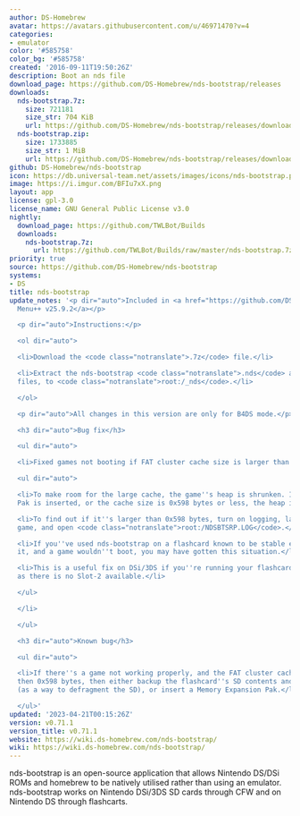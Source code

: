```yaml
---
author: DS-Homebrew
avatar: https://avatars.githubusercontent.com/u/46971470?v=4
categories:
- emulator
color: '#585758'
color_bg: '#585758'
created: '2016-09-11T19:50:26Z'
description: Boot an nds file
download_page: https://github.com/DS-Homebrew/nds-bootstrap/releases
downloads:
  nds-bootstrap.7z:
    size: 721181
    size_str: 704 KiB
    url: https://github.com/DS-Homebrew/nds-bootstrap/releases/download/v0.71.1/nds-bootstrap.7z
  nds-bootstrap.zip:
    size: 1733885
    size_str: 1 MiB
    url: https://github.com/DS-Homebrew/nds-bootstrap/releases/download/v0.71.1/nds-bootstrap.zip
github: DS-Homebrew/nds-bootstrap
icon: https://db.universal-team.net/assets/images/icons/nds-bootstrap.png
image: https://i.imgur.com/BFIu7xX.png
layout: app
license: gpl-3.0
license_name: GNU General Public License v3.0
nightly:
  download_page: https://github.com/TWLBot/Builds
  downloads:
    nds-bootstrap.7z:
      url: https://github.com/TWLBot/Builds/raw/master/nds-bootstrap.7z
priority: true
source: https://github.com/DS-Homebrew/nds-bootstrap
systems:
- DS
title: nds-bootstrap
update_notes: '<p dir="auto">Included in <a href="https://github.com/DS-Homebrew/TWiLightMenu/releases/tag/v25.9.2"><strong>TW</strong>i<strong>L</strong>ight
  Menu++ v25.9.2</a></p>

  <p dir="auto">Instructions:</p>

  <ol dir="auto">

  <li>Download the <code class="notranslate">.7z</code> file.</li>

  <li>Extract the nds-bootstrap <code class="notranslate">.nds</code> and <code class="notranslate">.ver</code>
  files, to <code class="notranslate">root:/_nds</code>.</li>

  </ol>

  <p dir="auto">All changes in this version are only for B4DS mode.</p>

  <h3 dir="auto">Bug fix</h3>

  <ul dir="auto">

  <li>Fixed games not booting if FAT cluster cache size is larger than 0x598 bytes.

  <ul dir="auto">

  <li>To make room for the large cache, the game''s heap is shrunken. If Memory Expansion
  Pak is inserted, or the cache size is 0x598 bytes or less, the heap is untouched.</li>

  <li>To find out if it''s larger than 0x598 bytes, turn on logging, launch the problematic
  game, and open <code class="notranslate">root:/NDSBTSRP.LOG</code>.</li>

  <li>If you''ve used nds-bootstrap on a flashcard known to be stable enough with
  it, and a game wouldn''t boot, you may have gotten this situation.</li>

  <li>This is a useful fix on DSi/3DS if you''re running your flashcard in DS mode,
  as there is no Slot-2 available.</li>

  </ul>

  </li>

  </ul>

  <h3 dir="auto">Known bug</h3>

  <ul dir="auto">

  <li>If there''s a game not working properly, and the FAT cluster cache size is larger
  then 0x598 bytes, then either backup the flashcard''s SD contents and re-add them
  (as a way to defragment the SD), or insert a Memory Expansion Pak.</li>

  </ul>'
updated: '2023-04-21T00:15:26Z'
version: v0.71.1
version_title: v0.71.1
website: https://wiki.ds-homebrew.com/nds-bootstrap/
wiki: https://wiki.ds-homebrew.com/nds-bootstrap/
---
```

nds-bootstrap is an open-source application that allows Nintendo DS/DSi ROMs and homebrew to be natively utilised rather than using an emulator. nds-bootstrap works on Nintendo DSi/3DS SD cards through CFW and on Nintendo DS through flashcarts.